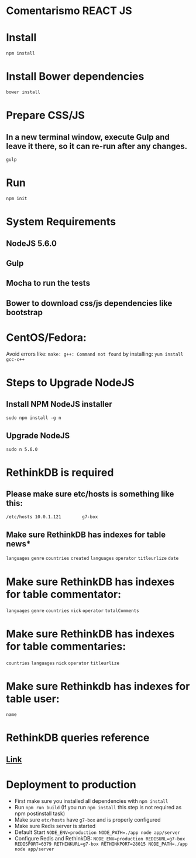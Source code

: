 # Comentarismo REACT JS

# Install
`npm install`

# Install Bower dependencies
`bower install`

# Prepare CSS/JS
## In a new terminal window, execute Gulp and leave it there, so it can re-run after any changes.
`gulp`

# Run
`npm init`

# System Requirements
## NodeJS 5.6.0
## Gulp
## Mocha to run the tests
## Bower to download css/js dependencies like bootstrap

# CentOS/Fedora:
Avoid errors like: `make: g++: Command not found` by installing:
`yum install gcc-c++`

# Steps to Upgrade NodeJS

## Install NPM NodeJS installer
`sudo npm install -g n`

## Upgrade NodeJS
`sudo n 5.6.0`

# RethinkDB is required
## Please make sure etc/hosts is something like this:
`/etc/hosts
10.0.1.121        g7-box`

## Make sure RethinkDB has indexes for table news*
`languages`
`genre`
`countries`
`created`
`languages`
`operator`
`titleurlize`
`date`

# Make sure RethinkDB has indexes for table commentator:
`languages`
`genre`
`countries`
`nick`
`operator`
`totalComments`

# Make sure RethinkDB has indexes for table commentaries:
`countries`
`languages`
`nick`
`operator`
`titleurlize`

# Make sure Rethinkdb has indexes for table user:
`name`

# RethinkDB queries reference
## [Link](rethinkdb.md)


# Deployment to production

* First make sure you installed all dependencies with `npm install` 
* Run `npm run build` (If you run `npm install` this step is not required as npm postinstall task)
* Make sure `etc/hosts` have `g7-box` and is properly configured
* Make sure Redis server is started 
* Default Start `NODE_ENV=production NODE_PATH=./app node app/server`
* Configure Redis and RethinkDB: `NODE_ENV=production REDISURL=g7-box REDISPORT=6379 RETHINKURL=g7-box RETHINKPORT=28015 NODE_PATH=./app node app/server`